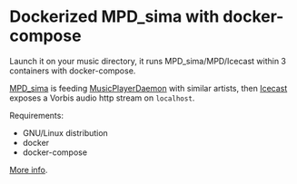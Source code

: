 # Dockerized MPD_sima with docker-compose

Launch it on your music directory, it runs MPD_sima/MPD/Icecast within 3 containers with docker-compose.

[MPD_sima](http://kaliko.me/code/mpd-sime/) is feeding
[MusicPlayerDaemon](http://musicpd.org/) with similar artists, then
[Icecast](http://icecast.org/) exposes a Vorbis audio http stream on `localhost`.

Requirements:
  * GNU/Linux distribution
  * docker
  * docker-compose

[More info](./sima).
